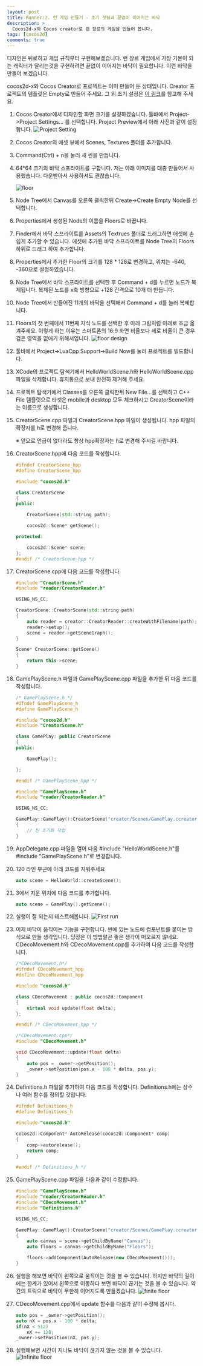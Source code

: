 ```yaml
---
layout: post
title: Runner:2. 런 게임 만들기 - 초기 셋팅과 끝없이 이어지는 바닥
description: >
  Cocos2d-x와 Cocos creator로 런 장르의 게임을 만들어 봅니다.
tags: [cocos2d]
comments: true
---
```


디자인은 뒤로하고 게임 규칙부터 구현해보겠습니다. 런 장르 게임에서 가장 기본이 되는 캐릭터가 달리는것을 구현하려면 끝없이 이어지는 바닥이 필요합니다. 이런 바닥을 만들어 보겠습니다.

cocos2d-x와 Cocos Creator로 프로젝트는 이미 만들어 둔 상태입니다. Creator 프로젝트의 템플릿은 Empty로 만들어 주세요. 그 외 초기 설정은 [이 링크](https://skaiblue.github.io/cocos2d/2019-04-21-cocos2d-begin/)를 참고해 주세요.

1. Cocos Creator에서 디자인할 화면 크기를 설정하겠습니다. 툴바에서 Project->Project Settings... 를 선택합니다. Project Preview에서 아래 사진과 같이 설정합니다. 
   ![](/assets/img/posts/cocos/run/1.png "Project Setting")

2. Cocos Creator의 에셋 뷰에서 Scenes, Textures 폴더를 추가합니다.

3. Command(Ctrl) + n을 눌러 새 씬을 만듭니다.

4. 64*64 크기의 바닥 스프라이트를 구합니다. 저는 아래 이미지를 대충 만들어서 사용했습니다. 다운받아서 사용하셔도 괜찮습니다.

   ![](/assets/img/posts/cocos/run/floor.png "floor")

5. Node Tree에서 Canvas를 오른쪽 클릭한뒤 Create->Create Empty Node를 선택합니다.

6. Properties에서 생성된 Node의 이름을 Floors로 바꿉니다.

7. Finder에서 바닥 스프라이트를 Assets의 Textrues 폴더로 드래그하면 애셋에 손쉽게 추가할 수 있습니다. 에셋에 추가된 바닥 스프라이트를 Node Tree의 Floors 하위로 드래그 하여 추가합니다.
8. Properties에서 추가한 Floor의 크기를 128 * 128로 변경하고, 위치는 -640, -360으로 설정하였습니다.
9. Node Tree에서 바닥 스프라이트를 선택한 후 Command + d를 누르면 노드가 복제됩니다. 복제된 노드를 x축 방향으로 +128 간격으로 10개 더 만듭니다.
10. Node Tree에서 만들어진 11개의 바닥을 선택해서 Command + d를 눌러 복제합니다. 
11. Floors의 첫 번째에서 11번째 자식 노드를 선택한 후 아래 그림처럼 아래로 조금 옮겨주세요. 이렇게 하는 이유는 스마트폰의 16:9 화면 비율보다 세로 비율이 큰 경우 검은 영역을 없애기 위해서입니다.
  ![](/assets/img/posts/cocos/run/2.png "floor design")
12. 툴바에서 Project->LuaCpp Support->Build Now를 눌러 프로젝트를 빌드합니다.
13. XCode의 프로젝트 탐색기에서 HelloWorldScene.h와 HelloWorldScene.cpp 파일을 삭제합니다. 휴지통으로 보내 완전히 제거해 주세요.
14. 프로젝트 탐색기에서 Classes를 오른쪽 클릭한뒤 New File...를 선택하고 C++ File 템플릿으로  타겟은 mobile과 desktop 모두 체크하시고 CreatorScene이라는 이름으로 생성합니다. 
15. CreatorScene.cpp 파일과 CreatorScene.hpp 파일이 생성됩니다. hpp 파일의 확장자를 h로 변경해 줍니다.

    ※ 앞으로 언급이 없더라도 항상 hpp확장자는 h로 변경해 주시길 바랍니다.
16. CreatorScene.hpp에 다음 코드를 작성합니다.

    ```cpp
    #ifndef CreatorScene_hpp
    #define CreatorScene_hpp

    #include "cocos2d.h"

    class CreatorScene
    {
    public:
    
        CreatorScene(std::string path);
    
        cocos2d::Scene* getScene();
    
    protected:

        cocos2d::Scene* scene;
    };
    #endif /* CreatorScene_hpp */
    ```

17. CreatorScene.cpp에 다음 코드를 작성합니다.

    ```cpp
    #include "CreatorScene.h"
    #include "reader/CreatorReader.h"

    USING_NS_CC;

    CreatorScene::CreatorScene(std::string path)
    {
        auto reader = creator::CreatorReader::createWithFilename(path);
        reader->setup();
        scene = reader->getSceneGraph();
    }

    Scene* CreatorScene::getScene()
    {
        return this->scene;
    }

    ```

18. GamePlayScene.h 파일과 GamePlayScene.cpp 파일을 추가한 뒤 다음 코드를 작성합니다.
    
    ```cpp
    /* GamePlayScene.h */
    #ifndef GamePlayScene_h
    #define GamePlayScene_h

    #include "cocos2d.h"
    #include "CreatorScene.h"

    class GamePlay: public CreatorScene
    {
    public:
    
        GamePlay();
    
    };

    #endif /* GamePlayScene_hpp */
    ```

    ```cpp
    #include "GamePlayScene.h"
    #include "reader/CreatorReader.h"

    USING_NS_CC;

    GamePlay::GamePlay():CreatorScene("creator/Scenes/GamePlay.ccreator")
    { 
        // 씬 초기화 작업
    }

    ```

19. AppDelegate.cpp 파일을 열어 다음 #include "HelloWorldScene.h"를 #include "GamePlayScene.h"로 변경합니다.
    
20. 120 라인 부근에 아래 코드를 지워주세요
    ```cpp
    auto scene = HelloWorld::createScene();
    ```

21. 3에서 지운 위치에 다음 코드를 추가합니다.
    ```cpp
    auto scene = GamePlay().getScene();
    ```

22. 실행이 잘 되는지 테스트해봅니다.
    ![](/assets/img/posts/cocos/run/3.png "First run")

23. 이제 바닥이 움직이는 기능을 구현합니다. 씬에 있는 노드에 컴포넌트를 붙이는 방식으로 만들 생각입니다. 당장은 이 방법말곤 좋은 생각이 떠오르지 않네요. CDecoMovement.h와 CDecoMovement.cpp를 추가하여 다음 코드를 작성합니다.

    ```cpp
    /*CDecoMovement.h*/
    #ifndef CDecoMovement_hpp
    #define CDecoMovement_hpp

    #include "cocos2d.h"

    class CDecoMovement : public cocos2d::Component
    {
        virtual void update(float delta);
    };

    #endif /* CDecoMovement_hpp */
    ```

    ```cpp
    /*CDecoMovement.cpp*/
    #include "CDecoMovement.h"

    void CDecoMovement::update(float delta)
    {
        auto pos = _owner->getPosition();
        _owner->setPosition(pos.x - 100 * delta, pos.y);
    }
    ```

24. Definitions.h 파일을 추가하여 다음 코드를 작성합니다. Definitions.h에는 상수나 여러 함수를 정의할 것입니다.

    ```cpp
    #ifndef Definitions_h
    #define Definitions_h

    #include "cocos2d.h"

    cocos2d::Component* AutoRelease(cocos2d::Component* comp)
    {
        comp->autorelease();
        return comp;
    }

    #endif /* Definitions_h */
    ```


25. GamePlayScene.cpp 파일을 다음과 같이 수정합니다.

    ```cpp
    #include "GamePlayScene.h"
    #include "reader/CreatorReader.h"
    #include "CDecoMovement.h"
    #include "Definitions.h"
    
    USING_NS_CC;

    GamePlay::GamePlay():CreatorScene("creator/Scenes/GamePlay.ccreator")
    {
        auto canvas = scene->getChildByName("Canvas");
        auto floors = canvas->getChildByName("Floors");

        floors->addComponent(AutoRelease(new CDecoMovement()));
    }

26. 실행을 해보면 바닥이 왼쪽으로 움직이는 것을 볼 수 있습니다. 하지만 바닥의 길이에는 한계가 있어서 왼쪽으로 이동하다 보면 바닥이 끊기는 것을 볼 수 있습니다. 약간의 트릭으로 바닥이 무한히 이어지도록 만들겠습니다.
    ![](/assets/img/posts/cocos/run/4.png "finite floor")

27. CDecoMovement.cpp에서 update 함수를 다음과 같이 수정해 봅시다.

    ```cpp
    auto pos = _owner->getPosition();
    auto nX = pos.x - 100 * delta;
    if(nX < 512)
        nX += 128;
    _owner->setPosition(nX, pos.y);
    ```

28. 실행해보면 시간이 지나도 바닥이 끊기지 않는 것을 볼 수 있습니다.
    ![](/assets/img/posts/cocos/run/5.png "Infinite floor")